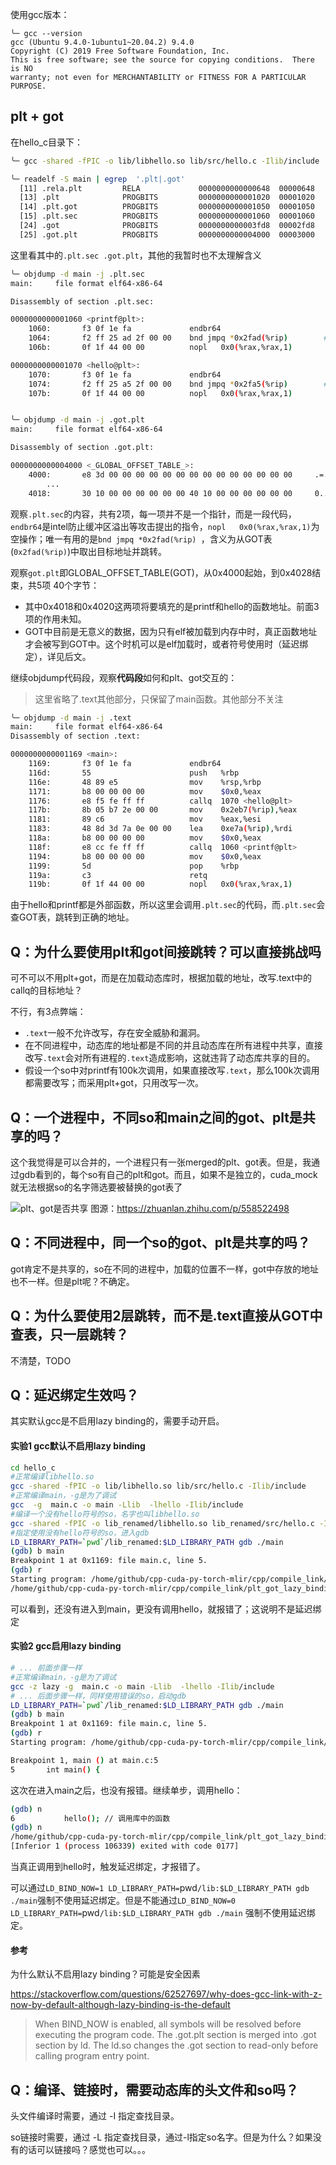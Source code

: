 使用gcc版本：
```
╰─ gcc --version
gcc (Ubuntu 9.4.0-1ubuntu1~20.04.2) 9.4.0
Copyright (C) 2019 Free Software Foundation, Inc.
This is free software; see the source for copying conditions.  There is NO
warranty; not even for MERCHANTABILITY or FITNESS FOR A PARTICULAR PURPOSE.
```


## plt + got
在hello_c目录下：
```sh
╰─ gcc -shared -fPIC -o lib/libhello.so lib/src/hello.c -Ilib/include

╰─ readelf -S main | egrep  '.plt|.got'
  [11] .rela.plt         RELA             0000000000000648  00000648
  [13] .plt              PROGBITS         0000000000001020  00001020
  [14] .plt.got          PROGBITS         0000000000001050  00001050
  [15] .plt.sec          PROGBITS         0000000000001060  00001060
  [24] .got              PROGBITS         0000000000003fd8  00002fd8
  [25] .got.plt          PROGBITS         0000000000004000  00003000
```
这里看其中的`.plt.sec .got.plt`，其他的我暂时也不太理解含义
```sh
╰─ objdump -d main -j .plt.sec
main:     file format elf64-x86-64

Disassembly of section .plt.sec:

0000000000001060 <printf@plt>:
    1060:       f3 0f 1e fa             endbr64 
    1064:       f2 ff 25 ad 2f 00 00    bnd jmpq *0x2fad(%rip)        # 4018 <printf@GLIBC_2.2.5> #%rip为PC
    106b:       0f 1f 44 00 00          nopl   0x0(%rax,%rax,1)

0000000000001070 <hello@plt>:
    1070:       f3 0f 1e fa             endbr64 
    1074:       f2 ff 25 a5 2f 00 00    bnd jmpq *0x2fa5(%rip)        # 4020 <hello>
    107b:       0f 1f 44 00 00          nopl   0x0(%rax,%rax,1)


╰─ objdump -d main -j .got.plt
main:     file format elf64-x86-64

Disassembly of section .got.plt:

0000000000004000 <_GLOBAL_OFFSET_TABLE_>:
    4000:       e8 3d 00 00 00 00 00 00 00 00 00 00 00 00 00 00     .=..............
        ...
    4018:       30 10 00 00 00 00 00 00 40 10 00 00 00 00 00 00     0.......@.......
```
观察`.plt.sec`的内容，共有2项，每一项并不是一个指针，而是一段代码，`endbr64`是intel防止缓冲区溢出等攻击提出的指令，`nopl   0x0(%rax,%rax,1)`为空操作；唯一有用的是`bnd jmpq *0x2fad(%rip) `，含义为从GOT表(`0x2fad(%rip)`)中取出目标地址并跳转。


观察`got.plt`即GLOBAL_OFFSET_TABLE(GOT)，从0x4000起始，到0x4028结束，共5项 40个字节：
- 其中0x4018和0x4020这两项将要填充的是printf和hello的函数地址。前面3项的作用未知。
- GOT中目前是无意义的数据，因为只有elf被加载到内存中时，真正函数地址才会被写到GOT中。这个时机可以是elf加载时，或者符号使用时（延迟绑定），详见后文。


继续objdump代码段，观察**代码段**如何和plt、got交互的：

>这里省略了.text其他部分，只保留了main函数。其他部分不关注

```sh
╰─ objdump -d main -j .text
main:     file format elf64-x86-64
Disassembly of section .text:

0000000000001169 <main>:
    1169:       f3 0f 1e fa             endbr64 
    116d:       55                      push   %rbp
    116e:       48 89 e5                mov    %rsp,%rbp
    1171:       b8 00 00 00 00          mov    $0x0,%eax
    1176:       e8 f5 fe ff ff          callq  1070 <hello@plt>
    117b:       8b 05 b7 2e 00 00       mov    0x2eb7(%rip),%eax        # 4038 <time>
    1181:       89 c6                   mov    %eax,%esi
    1183:       48 8d 3d 7a 0e 00 00    lea    0xe7a(%rip),%rdi        # 2004 <_IO_stdin_used+0x4>
    118a:       b8 00 00 00 00          mov    $0x0,%eax
    118f:       e8 cc fe ff ff          callq  1060 <printf@plt>
    1194:       b8 00 00 00 00          mov    $0x0,%eax
    1199:       5d                      pop    %rbp
    119a:       c3                      retq   
    119b:       0f 1f 44 00 00          nopl   0x0(%rax,%rax,1)
```

由于hello和printf都是外部函数，所以这里会调用`.plt.sec`的代码，而`.plt.sec`会查GOT表，跳转到正确的地址。

## Q：为什么要使用plt和got间接跳转？可以直接挑战吗
可不可以不用plt+got，而是在加载动态库时，根据加载的地址，改写.text中的callq的目标地址？

不行，有3点弊端：
- `.text`一般不允许改写，存在安全威胁和漏洞。
- 在不同进程中，动态库的地址都是不同的并且动态库在所有进程中共享，直接改写`.text`会对所有进程的`.text`造成影响，这就违背了动态库共享的目的。
- 假设一个so中对printf有100k次调用，如果直接改写`.text`，那么100k次调用都需要改写；而采用plt+got，只用改写一次。



## Q：一个进程中，不同so和main之间的got、plt是共享的吗？
这个我觉得是可以合并的，一个进程只有一张merged的plt、got表。但是，我通过gdb看到的，每个so有自己的plt和got。而且，如果不是独立的，cuda_mock就无法根据so的名字筛选要被替换的got表了

![plt、got是否共享](image.png)
图源：https://zhuanlan.zhihu.com/p/558522498

## Q：不同进程中，同一个so的got、plt是共享的吗？
got肯定不是共享的，so在不同的进程中，加载的位置不一样，got中存放的地址也不一样。但是plt呢？不确定。

## Q：为什么要使用2层跳转，而不是.text直接从GOT中查表，只一层跳转？
不清楚，TODO

## Q：延迟绑定生效吗？
其实默认gcc是不启用lazy binding的，需要手动开启。

#### 实验1 gcc默认不启用lazy binding

```sh
cd hello_c
#正常编译libhello.so
gcc -shared -fPIC -o lib/libhello.so lib/src/hello.c -Ilib/include
#正常编译main，-g是为了调试
gcc  -g  main.c -o main -Llib  -lhello -Ilib/include
#编译一个没有hello符号的so，名字也叫libhello.so
gcc -shared -fPIC -o lib_renamed/libhello.so lib_renamed/src/hello.c -Ilib_renamed/include
#指定使用没有hello符号的so，进入gdb
LD_LIBRARY_PATH=`pwd`/lib_renamed:$LD_LIBRARY_PATH gdb ./main
(gdb) b main
Breakpoint 1 at 0x1169: file main.c, line 5.
(gdb) r
Starting program: /home/github/cpp-cuda-py-torch-mlir/cpp/compile_link/plt_got_lazy_binding/hello_c/main 
/home/github/cpp-cuda-py-torch-mlir/cpp/compile_link/plt_got_lazy_binding/hello_c/main: symbol lookup error: /home/github/cpp-cuda-py-torch-mlir/cpp/compile_link/plt_got_lazy_binding/hello_c/main: undefined symbol: hello
```

可以看到，还没有进入到main，更没有调用hello，就报错了；这说明不是延迟绑定

#### 实验2 gcc启用lazy binding

```sh
# ... 前面步骤一样
#正常编译main，-g是为了调试
gcc -z lazy -g  main.c -o main -Llib  -lhello -Ilib/include
# ... 后面步骤一样，同样使用错误的so，启动gdb
LD_LIBRARY_PATH=`pwd`/lib_renamed:$LD_LIBRARY_PATH gdb ./main 
(gdb) b main
Breakpoint 1 at 0x1169: file main.c, line 5.
(gdb) r
Starting program: /home/github/cpp-cuda-py-torch-mlir/cpp/compile_link/plt_got_lazy_binding/hello_c/main 

Breakpoint 1, main () at main.c:5
5       int main() {
```
这次在进入main之后，也没有报错。继续单步，调用hello：
```sh
(gdb) n
6           hello(); // 调用库中的函数
(gdb) n
/home/github/cpp-cuda-py-torch-mlir/cpp/compile_link/plt_got_lazy_binding/hello_c/main: symbol lookup error: /home/github/cpp-cuda-py-torch-mlir/cpp/compile_link/plt_got_lazy_binding/hello_c/main: undefined symbol: hello
[Inferior 1 (process 106339) exited with code 0177]
```
当真正调用到hello时，触发延迟绑定，才报错了。

可以通过`LD_BIND_NOW=1 LD_LIBRARY_PATH=`pwd`/lib:$LD_LIBRARY_PATH gdb ./main`强制不使用延迟绑定。但是不能通过`LD_BIND_NOW=0 LD_LIBRARY_PATH=`pwd`/lib:$LD_LIBRARY_PATH gdb ./main` 强制不使用延迟绑定。


#### 参考
为什么默认不启用lazy binding？可能是安全因素

https://stackoverflow.com/questions/62527697/why-does-gcc-link-with-z-now-by-default-although-lazy-binding-is-the-default

> When BIND_NOW is enabled, all symbols will be resolved before executing the program code. The .got.plt section is merged into .got section by ld. The ld.so changes the .got section to read-only before calling program entry point.



## Q：编译、链接时，需要动态库的头文件和so吗？

头文件编译时需要，通过 -I 指定查找目录。

so链接时需要，通过 -L 指定查找目录，通过-l指定so名字。但是为什么？如果没有的话可以链接吗？感觉也可以。。。

